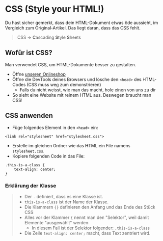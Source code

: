# CSS (Style your HTML!)

Du hast sicher gemerkt, dass dein HTML-Dokument etwas öde aussieht, im Vergleich zum Original-Artikel.
Das liegt daran, dass das CSS fehlt.

> CSS => **C**ascading **S**tyle **S**heets

## Wofür ist CSS?

Man verwendet CSS, um HTML-Dokumente besser zu gestalten.

- Öffne [unseren Onlineshop](https://www.digitec.ch)
- Öffne die DevTools deines Browsers und lösche den `<head>` des HTML-Codes (CSS muss weg zum demonstrieren)
    - Falls du nicht weisst, wie man das macht, hole einen von uns zu dir
- So sieht eine Website mit reinem HTML aus. Deswegen braucht man CSS!

## CSS anwenden

- Füge folgendes Element in den `<head>` ein:
```
<link rel="stylesheet" href="stylesheet.css">
```

- Erstelle im gleichen Ordner wie das HTML ein File namens `stylesheet.css`. 
- Kopiere folgenden Code in das File:
```
.this-is-a-class {
    text-align: center;
}
```
### Erklärung der Klasse 
>- Der `.` definiert, dass es eine Klasse ist.
>- `this-is-a-class` ist der Name der Klasse.
>- Die Klammern `{}` definieren den Anfang und das Ende des Stück CSS
>- Alles vor der Klammer `{` nennt man den "Selektor", weil damit Elemente "ausgewählt" werden
>    - In diesem Fall ist der Selektor folgender: `.this-is-a-class`
>- Die Zeile `text-align: center;` macht, dass Text zentriert wird.

